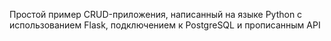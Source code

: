 Простой пример CRUD-приложения, написанный на языке Python с использованием Flask, подключением к PostgreSQL и прописанным API
